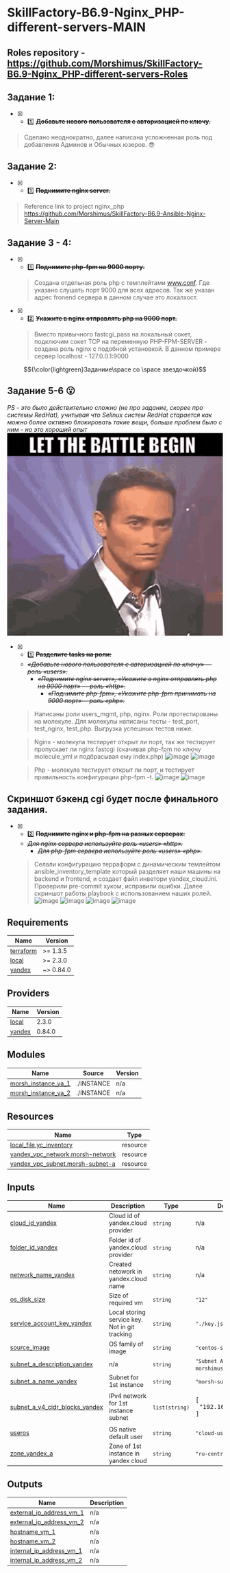 # SkillFactory-B6.9-Nginx_PHP-different-servers-MAIN

## Roles repository - https://github.com/Morshimus/SkillFactory-B6.9-Nginx_PHP-different-servers-Roles

## Задание 1:
* [x] - :one: ~~**Добавьте нового пользователя с авторизацией по ключу.**~~
 > Сделано неоднократно, далее написана усложненная роль под добавления Админов и Обычных юзеров. :sunglasses:
 
## Задание 2:
* [x] - :one: ~~**Поднимите nginx server.**~~
 > Reference link to project nginx_php https://github.com/Morshimus/SkillFactory-B6.9-Ansible-Nginx-Server-Main
 
## Задание 3 - 4:
* [x] - :one: ~~**Поднимите php-fpm на 9000 порту.**~~
  > Создана отдельная роль php с темплейтами www.conf. Где указано слушать порт 9000 для всех адресов. Так же указан адрес fronend сервера в данном случае это локалхост.

* [x] - :two: ~~**Укажите в nginx отправлять php на 9000 порт.**~~
  > Вместо привычного fastcgi_pass на локальный сокет, подключим сокет TCP на переменную PHP-FPM-SERVER - создана роль nginx с подобной установкой. В данном примере сервер localhost - 127.0.0.1:9000
  
$${\color{lightgreen}Заданиие\space со \space звездочкой}$$    

## Задание 5-6 :open_mouth:
 *PS - это было действительно сложно (не про задание, скорее про системы RedHat), учитывая что Selinux систем RedHat старается как можно более активно блокировать такие вещи, больше проблем было с ним - но это хороший опыт*
              ![](https://github.com/Morshimus/SkillFactory-B6.9-Nginx_PHP-different-servers-MAIN/blob/main/img/start.gif)
 
 * [x] - :one: ~~**Разделите tasks на роли:**~~
    - ~~*«Добавьте нового пользователя с авторизацией по ключу» — роль «users».*~~
      - ~~*«Поднимите nginx server», «Укажите в nginx отправлять php на 9000 порт» — роль «http».*~~
        - ~~*«Поднимите php-fpm», «Укажите php-fpm принимать на 9000 порт»— роль «php».*~~
   
   > Написаны роли users_mgmt, php, nginx. Роли протестированы на молекуле. Для молекулы написаны тесты - test_port, test_nginx, test_php. Выгрузка успешных тестов ниже.
   
   > Nginx - молекула тестирует открыт ли порт, так же тестирует пропускает ли nginx fastcgi (скачивая php-fpm по ключу molecule_yml и подбрасывая ему index.php)
   ![image](https://db3pap003files.storage.live.com/y4mJrYMQ6EqEq54MVdjD1-Vzt1htgfrk-A3yNSoBl0aB5l_FC-CpsRoNj4yk2LhPaFu6H-izr7-V0hq5MYtiEWs8WRawNp4QVGmCW_BaQzssevrx58eYrT_jc489GGC4uM3c27YtHd0OEUr3z0VXJ0JHpVas2_HMWSiJ2jhk9k8LLSuNAjDI1B44WjQi3wwOr48f7wIGtEJoGTOqaMF5vHUZQ/Molecule-Nginx-Tests-1.jpg?psid=1&width=996&height=802)
   ![image](https://db3pap003files.storage.live.com/y4mHu6bjaBFccLzPhmZgDJ8_TQrutFWHLKu1897jUqe2EONAKYV5TUqT0gCUXDBffV3fbaWZ0Q6vdKXnufAR7v87kjUetopgscVvvmE1c5sQ4Kygmo4qCuhMXLVqs3BIRmcHY8nUNWhnaCfwxZ-INfKEkuKha9MB-5wIxSRj8lx0DIepHca1o4-qc_yOi7aE-gM6MMro1q9Cts5qRbe0FjfJw/Molecule-Nginx-Verify-2.jpg?psid=1&width=1218&height=802)
   
   > Php - молекула тестирует открыт ли порт, и тестирует правильность конфигурации php-fpm -t.
   ![image](https://db3pap003files.storage.live.com/y4mw5pbgJa5g74-wQSKifew1-K1pDzf3t7ajIoyAN14OfaZifzY2DTA1wkf9qlBKD118qp5km8TX1A2_mJJ9pZ6X94WCGZZ3bZATKN419f7TBwx_prpphUBGv7w5muQTCLOr493A28ChI9ssBfOHq5l8-EDPOp4KIxF2r5JH-Q6bKyxzJLNgn5bnPxV-fSmR4ZffCPoyhnVsDvBWh3x077viw/Molecule-PHP-Tets-1.jpg?psid=1&width=1061&height=756)
   ![image](https://db3pap003files.storage.live.com/y4m7tGgk5kTV81lFbWp9MlXp2QjbOmSf1PbUV6bLc1lSGKQkUCaPGLPZ0JlJskzwdiEev9tBAiaB5jZpDaSRz640M32DWovUsTX-3Ttw9ScnsuUIVvpPYxvL37EYVhcJDqYUdIHGui_v2bozoSInMzshcg9Z0HgCZFAg_MdVq-QeFR-zUeApZPI58VNrphweDlfVBar6SVUlldVFG0a4fH3eg/Molecule-PHP-Verify-2.jpg?psid=1&width=1167&height=611)
   
 ## Скриншот бэкенд cgi будет после финального задания. 
 
 * [x] - :two: ~~**Поднимите nginx и php-fpm на разных серверах:**~~
    - ~~*Для nginx сервера используйте роль «users» «http».*~~
      - ~~*Для php-fpm сервера используйте роль «users» «php».*~~
   > Селали конфигурацию терраформ с динамическим темлейтом ansible_inventory_template который разделяет наши машины на backend и frontend, и создает файл инветори yandex_cloud.ini. Проверили pre-commit хуком, исправили ошибки. Далее скриншот работы playbook с использованием наших ролей.
![image](https://db3pap003files.storage.live.com/y4m86PFQQ3TgxyKrvg255QCE89lcW8VVz0u2tTvOqt0NlrYmqLEagf4l5esDvdlIDimJP4PVTnLtk2PJa9HdWRtMop1p1dhsQr-NBZwEJ-ph0aYBSXT6XVAuxhl4IWE9VGK8TtvwrPQpnfW3mCrddUIdWSazfiptn7bhddb4DAlRmP5xTJriu2Cxcq_44d_yA1V8bm_nZrEQGmseQrhA-x99Q/Ansible-Different-Servers-Nginx-PHP-console-1.jpg?psid=1&width=1230&height=750)
![image](https://db3pap003files.storage.live.com/y4mOcXdpHY61i-ySKTIKECXbYCGjeUz8gdXmVKCqypSgkvqjicgVesFaRfsVY6emnWUcnEnlkA4C5aWbza2utJeA_Oh7KYZ3EdUrpnuB2x9MT7Y-Gp5eHGoCe2ltRpG7ynkK0NzUwlviMglDK2M2iUw1-zS2lPEY3Y0RNkAWq9OZuxToIOQX0GZaNUNyxFz-loSBGOVe7NXioaSamMu20RkFg/Ansible-Different-Servers-Nginx-PHP-console-2.jpg?psid=1&width=1225&height=727)
![image](https://db3pap003files.storage.live.com/y4mVa02dts_eKXbpnwDrXN3jrcuodPVnb7QcxieelNk27l09SOfO_hyIuOZPhMrItmDMtNF3ZEc73nlj_K_lhaMnXT7hYnOAJGxR2eWAMEDxymuT_5mfZA_MvVr3-7VCqTrs8ya9MZkfHSWiOLRaqZYIS3_GpLkOAN3r59VlrDvCbWEJEhot59_0Ckzmea3HOt_k3ekYZ_M3WdJ139SUt-A5w/Ansible-Different-Servers-Nginx-PHP-console-3.jpg?psid=1&width=1227&height=748)
 ![image](https://db3pap003files.storage.live.com/y4mc27Z3t5dT1ySrmrOQ7iI2u8UU5ZemxaCcoTrpOacufMICzsxWocNslD4tk7JsAK3ghuyD7UrblcgYDJbjYwShbUCLwsHVQ3BMmnrmBM7hhojUhSTu7w4mb0j20Nfeu4sD6Ga8525Pt9uze4DldYXdTMEXjXjW8Xqwc-D4qKpWM9u-fZub4y4zLtL_x_aeWAt_guC11-RqKfY2-loCJKrjA/Ansible-Different-Servers-Nginx-PHP-console-4.jpg?psid=1&width=1240&height=485)
 
 
<!-- BEGINNING OF PRE-COMMIT-TERRAFORM DOCS HOOK -->
## Requirements

| Name | Version |
|------|---------|
| <a name="requirement_terraform"></a> [terraform](#requirement\_terraform) | >= 1.3.5 |
| <a name="requirement_local"></a> [local](#requirement\_local) | >= 2.3.0 |
| <a name="requirement_yandex"></a> [yandex](#requirement\_yandex) | ~> 0.84.0 |

## Providers

| Name | Version |
|------|---------|
| <a name="provider_local"></a> [local](#provider\_local) | 2.3.0 |
| <a name="provider_yandex"></a> [yandex](#provider\_yandex) | 0.84.0 |

## Modules

| Name | Source | Version |
|------|--------|---------|
| <a name="module_morsh_instance_ya_1"></a> [morsh\_instance\_ya\_1](#module\_morsh\_instance\_ya\_1) | ./INSTANCE | n/a |
| <a name="module_morsh_instance_ya_2"></a> [morsh\_instance\_ya\_2](#module\_morsh\_instance\_ya\_2) | ./INSTANCE | n/a |

## Resources

| Name | Type |
|------|------|
| [local_file.yc_inventory](https://registry.terraform.io/providers/hashicorp/local/latest/docs/resources/file) | resource |
| [yandex_vpc_network.morsh-network](https://registry.terraform.io/providers/yandex-cloud/yandex/latest/docs/resources/vpc_network) | resource |
| [yandex_vpc_subnet.morsh-subnet-a](https://registry.terraform.io/providers/yandex-cloud/yandex/latest/docs/resources/vpc_subnet) | resource |

## Inputs

| Name | Description | Type | Default | Required |
|------|-------------|------|---------|:--------:|
| <a name="input_cloud_id_yandex"></a> [cloud\_id\_yandex](#input\_cloud\_id\_yandex) | Cloud id of yandex.cloud provider | `string` | n/a | yes |
| <a name="input_folder_id_yandex"></a> [folder\_id\_yandex](#input\_folder\_id\_yandex) | Folder id of yandex.cloud provider | `string` | n/a | yes |
| <a name="input_network_name_yandex"></a> [network\_name\_yandex](#input\_network\_name\_yandex) | Created netowork in yandex.cloud name | `string` | n/a | yes |
| <a name="input_os_disk_size"></a> [os\_disk\_size](#input\_os\_disk\_size) | Size of required vm | `string` | `"12"` | no |
| <a name="input_service_account_key_yandex"></a> [service\_account\_key\_yandex](#input\_service\_account\_key\_yandex) | Local storing service key. Not in git tracking | `string` | `"./key.json"` | no |
| <a name="input_source_image"></a> [source\_image](#input\_source\_image) | OS family of image | `string` | `"centos-stream8"` | no |
| <a name="input_subnet_a_description_yandex"></a> [subnet\_a\_description\_yandex](#input\_subnet\_a\_description\_yandex) | n/a | `string` | `"Subnet A for morshimus instance A"` | no |
| <a name="input_subnet_a_name_yandex"></a> [subnet\_a\_name\_yandex](#input\_subnet\_a\_name\_yandex) | Subnet for 1st instance | `string` | `"morsh-subnet-a"` | no |
| <a name="input_subnet_a_v4_cidr_blocks_yandex"></a> [subnet\_a\_v4\_cidr\_blocks\_yandex](#input\_subnet\_a\_v4\_cidr\_blocks\_yandex) | IPv4 network for 1st instance subnet | `list(string)` | <pre>[<br>  "192.168.21.0/28"<br>]</pre> | no |
| <a name="input_useros"></a> [useros](#input\_useros) | OS native default user | `string` | `"cloud-user"` | no |
| <a name="input_zone_yandex_a"></a> [zone\_yandex\_a](#input\_zone\_yandex\_a) | Zone of 1st instance in yandex cloud | `string` | `"ru-central1-a"` | no |

## Outputs

| Name | Description |
|------|-------------|
| <a name="output_external_ip_address_vm_1"></a> [external\_ip\_address\_vm\_1](#output\_external\_ip\_address\_vm\_1) | n/a |
| <a name="output_external_ip_address_vm_2"></a> [external\_ip\_address\_vm\_2](#output\_external\_ip\_address\_vm\_2) | n/a |
| <a name="output_hostname_vm_1"></a> [hostname\_vm\_1](#output\_hostname\_vm\_1) | n/a |
| <a name="output_hostname_vm_2"></a> [hostname\_vm\_2](#output\_hostname\_vm\_2) | n/a |
| <a name="output_internal_ip_address_vm_1"></a> [internal\_ip\_address\_vm\_1](#output\_internal\_ip\_address\_vm\_1) | n/a |
| <a name="output_internal_ip_address_vm_2"></a> [internal\_ip\_address\_vm\_2](#output\_internal\_ip\_address\_vm\_2) | n/a |
<!-- END OF PRE-COMMIT-TERRAFORM DOCS HOOK -->
